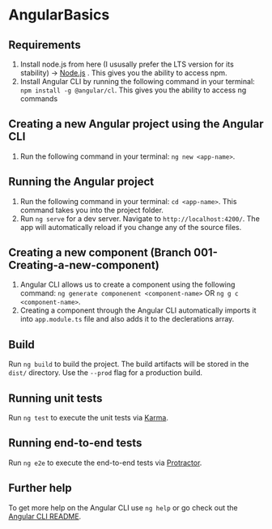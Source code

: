 # AngularBasics

## Requirements
1. Install node.js from here (I ususally prefer the LTS version for its stability) -> [Node.js](https://nodejs.org/en/) . This gives you the ability to access npm.
2. Install Angular CLI by running the following command in your terminal: `npm install -g @angular/cl`. This gives you the ability to access ng commands


## Creating a new Angular project using the Angular CLI
1. Run the following command in your terminal: `ng new <app-name>`.
 
 
## Running the Angular project
1. Run the following command in your terminal: `cd <app-name>`. This command takes you into the project folder.
2. Run `ng serve` for a dev server. Navigate to `http://localhost:4200/`. The app will automatically reload if you change any of the source files.


## Creating a new component (Branch 001-Creating-a-new-component)
1. Angular CLI allows us to create a component using the following command: `ng generate componenent <component-name>` OR `ng g c <component-name>`.
2. Creating a component through the Angular CLI automatically imports it into `app.module.ts` file and also adds it to the declerations array.


## Build

Run `ng build` to build the project. The build artifacts will be stored in the `dist/` directory. Use the `--prod` flag for a production build.

## Running unit tests

Run `ng test` to execute the unit tests via [Karma](https://karma-runner.github.io).

## Running end-to-end tests

Run `ng e2e` to execute the end-to-end tests via [Protractor](http://www.protractortest.org/).

## Further help

To get more help on the Angular CLI use `ng help` or go check out the [Angular CLI README](https://github.com/angular/angular-cli/blob/master/README.md).
